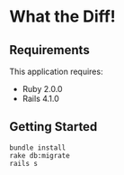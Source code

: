What the Diff!
================

Requirements
-------------

This application requires:

- Ruby 2.0.0
- Rails 4.1.0

Getting Started
---------------

```
bundle install
rake db:migrate
rails s
```
